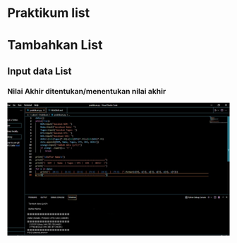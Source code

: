 # Praktikum list

# Tambahkan List
## Input data List
### Nilai Akhir ditentukan/menentukan nilai akhir

![Gambar 1](screenshoot/ss1.png)